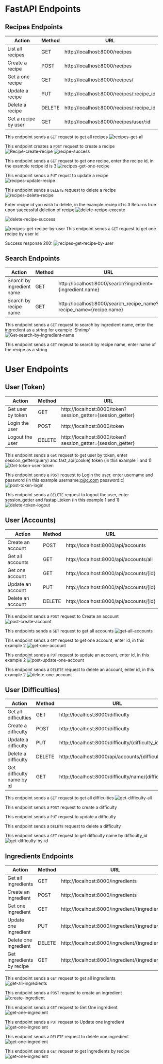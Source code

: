 # FastAPI Endpoints

## Recipes Endpoints

| Action               | Method | URL                                      |
| -------------------- | ------ | ---------------------------------------- |
| List all recipes     | GET    | http://localhost:8000/recipes            |
| Create a recipe      | POST   | http://localhost:8000/recipes            |
| Get a one recipe     | GET    | http://localhost:8000/recipes/           |
| Update a recipe      | PUT    | http://localhost:8000/recipes/:recipe_id |
| Delete a recipe      | DELETE | http://localhost:8000/recipes/:recipe_id |
| Get a recipe by user | GET    | http://localhost:8000/recipes/user/:id   |

This endpoint sends a `GET` request to get all recipes
![recipes-get-all](/docs/api/get-all-recipes.png)

This endpoint creates a `POST` request to create a recipe
![Recipe-create-recipe](/docs/api/create-recipe.png)
![recipe-success](/docs/api/create-recipe-success.png)

This endpoint sends a `GET` request to get one recipe, enter the recipe id, in the example recipe id is 3
![recipes-get-one-recipe](/docs/api/recipes-get-onev2.png)

This endpoint sends a `PUT` requst to update a recipe
![recipes-update-recipe](/docs/api/recipes-update-recipe.png)

<!-- could not update recipe for screenshot -->

This endpoint sends a `DELETE` request to delete a recipe
![recipes-delete-recipe](/docs/api/recipes-delete-recipe.png)

Enter recipe id you wish to delete, in the example reciep id is 3
Returns true upon successful deletion of recipe
![delete-recipe-execute](/docs/api/delete-recipe-execute.png)

![delete-recipe-success](/docs/api/delete-recipe-success.png)

![recipes-get-recipe-by-user](/docs/api/recipe-get-recipe-by-userv2.png)
This endpoint sends a `GET` request to get one recipe by user id

Success response 200:
![recipes-get-recipe-by-user](/docs/api/recipe-get-recipe-by-userv2-success.png)

## Search Endpoints

| Action                    | Method | URL                                                                |
| ------------------------- | ------ | ------------------------------------------------------------------ |
| Search by ingredient name | GET    | http://localhost:8000/search?ingredient={ingredient.name}          |
| Search by recipe name     | GET    | http://localhost:8000/search_recipe_name?recipe_name={recipe.name} |

This endpoint sends a `GET` request to search by ingredient name, enter the ingredient as a string for example 'Shrimp'
![Get-search-by-ingredient-name](/docs/api/Get-search-by-ingredient-name.png)

This endpoint sends a `GET` reqeust to search by recipe name, enter name of the recipe as a string

<!-- could not get recipe by recipe name -->

# User Endpoints

## User (Token)

| Action            | Method | URL                                                         |
| ----------------- | ------ | ----------------------------------------------------------- |
| Get user by token | GET    | http://localhost:8000/token?session_getter={session_getter} |
| Login the user    | POST   | http://localhost:8000/token                                 |
| Logout the user   | DELETE | http://localhost:8000/token?session_getter={session_getter} |

This endpoint sends a `Get` request to get user by token, enter session_getter(query) and fast_api(cookie) token (in this example 1 and 1)
![Get-token-user-token](/docs/api/get-token-user-token.png)

This endpoint sends a `POST` request to Login the user, enter username and password (in this example username:c@c.com password:c)
![post-token-login](/docs/api/post-token-login.png)

This endpoint sends a `DELETE` request to logout the user, enter session_getter and fastapi_token (in this example 1 and 1)
![delete-token-logout](/docs/api/delete-token-logout.png)

## User (Accounts)

| Action            | Method | URL                                     |
| ----------------- | ------ | --------------------------------------- |
| Create an account | POST   | http://localhost:8000/api/accounts      |
| Get all accounts  | GET    | http://localhost:8000/api/accounts/all  |
| Get one account   | GET    | http://localhost:8000/api/accounts/{id} |
| Update an account | PUT    | http://localhost:8000/api/accounts/{id} |
| Delete an account | DELETE | http://localhost:8000/api/accounts/{id} |

This endpoint sends a `POST` request to Create an account
![post-create-account](/docs/api/Post-Create-Account.png)

This endpoints sends a `GET` request to get all accounts
![get-all-accounts](/docs/api/Get-Get-All-Accounts.png)

This endpoint sends a `GET` request to get one account, enter id, in this example 2
![get-one-account](/docs/api/get-one-account.png)

This endpoint sends a `PUT` request to update an account, enter id, in this example 2
![post-update-one-account](/docs/api/post-update-one-account.png)

This endpoint sends a `DELETE` request to delete an account, enter id, in this example 2
![delete-one-account](/docs/api/Delete-one-account.png)

## User (Difficulties)

| Action                    | Method | URL                                                   |
| ------------------------- | ------ | ----------------------------------------------------- |
| Get all difficulties      | GET    | http://localhost:8000/difficulty                      |
| Create a difficulty       | POST   | http://localhost:8000/difficulty                      |
| Update a difficulty       | PUT    | http://localhost:8000/difficulty/(difficulty_id)      |
| Delete a difficulty       | DELETE | http://localhost:8000/api/accounts/{difficulty_id}    |
| Get difficulty name by id | GET    | http://localhost:8000/difficulty/name/{difficulty_id} |

This endpoint sends a `GET` request to get all difficulties
![get-difficulty-all](/docs/api/get-difficulty-all.png)

This endpoint sends a `POST` request to create a difficulty

<!-- couldn't create difficulty for screenshot -->

This endpoint sends a `PUT` request to update a difficulty

This endpoint sends a `DELETE` request to delete a difficulty

This endpoint sends a `GET` request to get difficulty name by difficulty_id
![get-difficulty-by-id](/docs/api/get-difficulty-by-id.png)

## Ingredients Endpoints

| Action                    | Method | URL                                              |
| ------------------------- | ------ | ------------------------------------------------ |
| Get all ingredients       | GET    | http://localhost:8000/ingredients                |
| Create an ingredient      | POST   | http://localhost:8000/ingredients                |
| Get one ingredient        | GET    | http://localhost:8000/ingredient/{ingredient_id} |
| Update one ingredient     | PUT    | http://localhost:8000/ingredient/{ingredient_id} |
| Delete one ingredient     | DELETE | http://localhost:8000/ingredient/{ingredient_id} |
| Get ingredients by recipe | GET    | http://localhost:8000/ingredient/{ingredient_id} |

This endpoint sends a `GET` request to get all ingredients
![get-all-ingredients](/docs/api/get-all-ingredients.png)

This endpoint sends a `POST` request to create an ingredient
![create-ingredient](/docs/api/create-ingredient.png)

This endpoint sends a `GET` request to Get One ingredient
![get-one-ingredient](/docs/api/get-one-ingredient.png)

This endpoint sends a `PUT` request to Update one ingredient
![get-one-ingredient](/docs/api/update-ingredient.png)

This endpoint sends a `DELETE` request to delete one ingredient
![get-one-ingredient](/docs/api/delete-ingredient.png)

This endpoint sends a `GET` request to get ingredients by recipe
![get-one-ingredient](/docs/api/get-ingredient-by-recipe.png)
